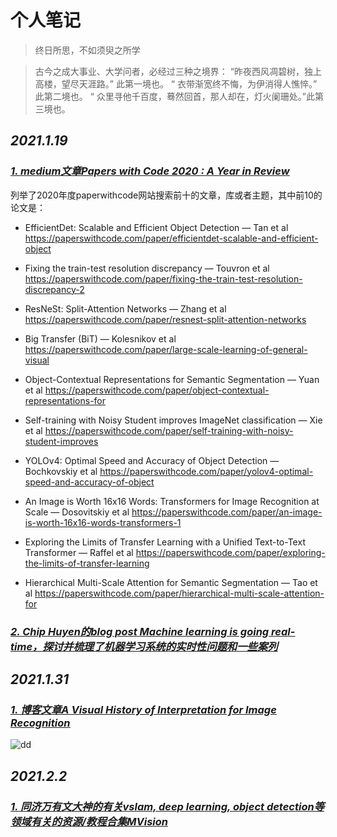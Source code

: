 # 个人笔记

> 终日所思，不如须臾之所学

> 古今之成大事业、大学问者，必经过三种之境界： “昨夜西风凋碧树，独上高楼，望尽天涯路。” 此第一境也。 “ 衣带渐宽终不悔，为伊消得人憔悴。” 此第二境也。 “ 众里寻他千百度，蓦然回首，那人却在，灯火阑珊处。”此第三境也。

## *2021.1.19*

### *<u>1. medium文章[Papers with Code 2020 : A Year in Review](https://medium.com/paperswithcode/papers-with-code-2020-review-938146ab9658)   </u>*

列举了2020年度paperwithcode网站搜索前十的文章，库或者主题，其中前10的论文是：

- EfficientDet: Scalable and Efficient Object Detection — Tan et al https://paperswithcode.com/paper/efficientdet-scalable-and-efficient-object

- Fixing the train-test resolution discrepancy — Touvron et al https://paperswithcode.com/paper/fixing-the-train-test-resolution-discrepancy-2

- ResNeSt: Split-Attention Networks — Zhang et al https://paperswithcode.com/paper/resnest-split-attention-networks

- Big Transfer (BiT) — Kolesnikov et al https://paperswithcode.com/paper/large-scale-learning-of-general-visual

- Object-Contextual Representations for Semantic Segmentation — Yuan et al https://paperswithcode.com/paper/object-contextual-representations-for

- Self-training with Noisy Student improves ImageNet classification — Xie et al https://paperswithcode.com/paper/self-training-with-noisy-student-improves

- YOLOv4: Optimal Speed and Accuracy of Object Detection — Bochkovskiy et al https://paperswithcode.com/paper/yolov4-optimal-speed-and-accuracy-of-object

- An Image is Worth 16x16 Words: Transformers for Image Recognition at Scale — Dosovitskiy et al https://paperswithcode.com/paper/an-image-is-worth-16x16-words-transformers-1

- Exploring the Limits of Transfer Learning with a Unified Text-to-Text Transformer — Raffel et al https://paperswithcode.com/paper/exploring-the-limits-of-transfer-learning

- Hierarchical Multi-Scale Attention for Semantic Segmentation — Tao et al https://paperswithcode.com/paper/hierarchical-multi-scale-attention-for


### *<u>2. Chip Huyen的blog post [Machine learning is going real-time](https://huyenchip.com/2020/12/27/real-time-machine-learning.html)，探讨并梳理了机器学习系统的实时性问题和一些案列 </u>*


## *2021.1.31*

### *<u>1. 博客文章[A Visual History of Interpretation for Image Recognition](https://thegradient.pub/a-visual-history-of-interpretation-for-image-recognition/)   </u>*

![dd](https://github.com/Richardyu114/minds-thoughts-and-resources-about-research-/blob/master/images/timeline-interpretation-for-img-recognition.gif)


## *2021.2.2*

### *<u>1. 同济[万有文](https://blog.csdn.net/xiaoxiaowenqiang)大神的有关vslam, deep learning, object detection等领域有关的资源/教程合集[MVision](https://github.com/Ewenwan/MVision) </u>*
